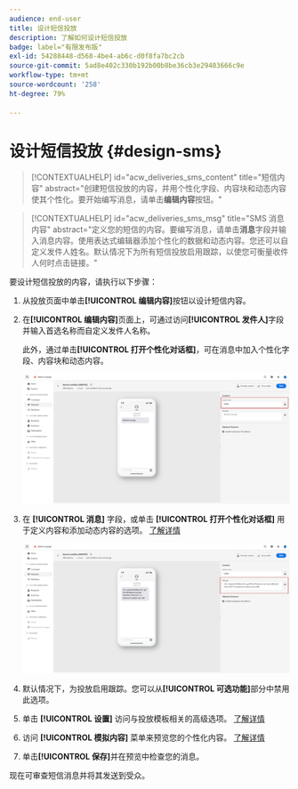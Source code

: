 ```yaml
---
audience: end-user
title: 设计短信投放
description: 了解如何设计短信投放
badge: label="有限发布版"
exl-id: 54288448-d568-4be4-ab6c-d0f8fa7bc2cb
source-git-commit: 5ad8e402c330b192b00b8be36cb3e29403666c9e
workflow-type: tm+mt
source-wordcount: '258'
ht-degree: 79%

---
```


# 设计短信投放 {#design-sms}

>[!CONTEXTUALHELP]
>id="acw_deliveries_sms_content"
>title="短信内容"
>abstract="创建短信投放的内容，并用个性化字段、内容块和动态内容使其个性化。要开始编写消息，请单击&#x200B;**编辑内容**&#x200B;按钮。"

>[!CONTEXTUALHELP]
>id="acw_deliveries_sms_msg"
>title="SMS 消息内容"
>abstract="定义您的短信的内容。要编写消息，请单击&#x200B;**消息**&#x200B;字段并输入消息内容。使用表达式编辑器添加个性化的数据和动态内容。您还可以自定义发件人姓名。默认情况下为所有短信投放启用跟踪，以使您可衡量收件人何时点击链接。"

要设计短信投放的内容，请执行以下步骤：

1. 从投放页面中单击&#x200B;**[!UICONTROL 编辑内容]**&#x200B;按钮以设计短信内容。

1. 在&#x200B;**[!UICONTROL 编辑内容]**&#x200B;页面上，可通过访问&#x200B;**[!UICONTROL 发件人]**&#x200B;字段并输入首选名称而自定义发件人名称。

   此外，通过单击&#x200B;**[!UICONTROL 打开个性化对话框]**，可在消息中加入个性化字段、内容块和动态内容。

   ![](assets/sms_content_1.png)

1. 在 **[!UICONTROL 消息]** 字段，或单击 **[!UICONTROL 打开个性化对话框]** 用于定义内容和添加动态内容的选项。 [了解详情](../personalization/gs-personalization.md)

   ![](assets/sms_content_2.png)

1. 默认情况下，为投放启用跟踪。您可以从&#x200B;**[!UICONTROL 可选功能]**&#x200B;部分中禁用此选项。

1. 单击 **[!UICONTROL 设置]** 访问与投放模板相关的高级选项。 [了解详情](../advanced-settings/delivery-settings.md)

1. 访问 **[!UICONTROL 模拟内容]** 菜单来预览您的个性化内容。 [了解详情](send-sms.md#preview-sms)

1. 单击&#x200B;**[!UICONTROL 保存]**&#x200B;并在预览中检查您的消息。

现在可审查短信消息并将其发送到受众。
